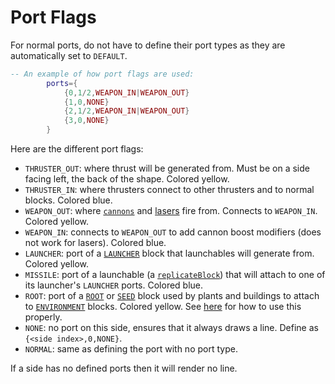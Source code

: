 # Port Flags

For normal ports, do not have to define their port types as they are automatically set to `DEFAULT`.

```lua
-- An example of how port flags are used:
        ports={
            {0,1/2,WEAPON_IN|WEAPON_OUT} 
            {1,0,NONE} 
            {2,1/2,WEAPON_IN|WEAPON_OUT}
            {3,0,NONE}
        }
```

Here are the different port flags:
 - `THRUSTER_OUT`: where thrust will be generated from. Must be on a side facing left, the back of the shape. Colored yellow.
 - `THRUSTER_IN`: where thrusters connect to other thrusters and to normal blocks. Colored blue.
 - `WEAPON_OUT`: where [`cannons`](./cannons.md) and [lasers](./lasers.md) fire from. Connects to `WEAPON_IN`. Colored yellow.
 - `WEAPON_IN`: connects to `WEAPON_OUT` to add cannon boost modifiers (does not work for lasers). Colored blue.
 - `LAUNCHER`: port of a [`LAUNCHER`](./launchers.md) block that launchables will generate from. Colored yellow.
 - `MISSILE`: port of a launchable (a [`replicateBlock`](./launchers.html?highlight=replicateBlock#launchers)) that will attach to one of its launcher's `LAUNCHER` ports. Colored blue.
 - `ROOT`: port of a [`ROOT`](./roots.md) or [`SEED`](./seeds.md) block used by plants and buildings to attach to [`ENVIRONMENT`](./environmental_blocks.md) blocks. Colored yellow. See [here](./root_shapes.md) for how to use this properly.
 - `NONE`: no port on this side, ensures that it always draws a line. Define as `{<side index>,0,NONE}`.
 - `NORMAL`: same as defining the port with no port type.

If a side has no defined ports then it will render no line.